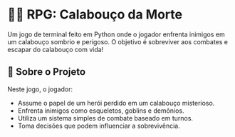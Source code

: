 # 🧙‍♂️ RPG: Calabouço da Morte

Um jogo de terminal feito em Python onde o jogador enfrenta inimigos em um calabouço sombrio e perigoso. O objetivo é sobreviver aos combates e escapar do calabouço com vida!

## 📜 Sobre o Projeto

Neste jogo, o jogador:
- Assume o papel de um herói perdido em um calabouço misterioso.
- Enfrenta inimigos como esqueletos, goblins e demônios.
- Utiliza um sistema simples de combate baseado em turnos.
- Toma decisões que podem influenciar a sobrevivência.
